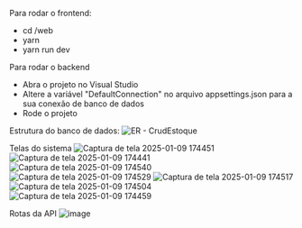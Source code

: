 Para rodar o frontend:
- cd /web
- yarn
- yarn run dev

Para rodar o backend
- Abra o projeto no Visual Studio
- Altere a variável "DefaultConnection" no arquivo appsettings.json para a sua conexão de banco de dados
- Rode o projeto
  
Estrutura do banco de dados:
![ER - CrudEstoque](https://github.com/user-attachments/assets/3ce87bdb-8720-4970-98fd-353e4297e17f)


Telas do sistema
![Captura de tela 2025-01-09 174451](https://github.com/user-attachments/assets/f6ba7a94-25a8-4c05-a13a-f38a8dd361d9)
![Captura de tela 2025-01-09 174441](https://github.com/user-attachments/assets/7faf3369-2d88-4a3b-a6e8-0cb101920899)
![Captura de tela 2025-01-09 174540](https://github.com/user-attachments/assets/87b844b3-2a37-4e6f-bf43-5e68fbc56d4b)
![Captura de tela 2025-01-09 174529](https://github.com/user-attachments/assets/4d603149-e577-44de-a483-4c0b390e68cd)
![Captura de tela 2025-01-09 174517](https://github.com/user-attachments/assets/de33c91e-e1a2-415a-b71f-7fd50cc69801)
![Captura de tela 2025-01-09 174504](https://github.com/user-attachments/assets/8f0ae222-4db0-4864-bcae-91fc497050c2)
![Captura de tela 2025-01-09 174459](https://github.com/user-attachments/assets/6122d959-4f98-42af-bb15-9ffe7193beea)

Rotas da API
![image](https://github.com/user-attachments/assets/d154c776-5683-424c-8b64-df52b9956ce7)

